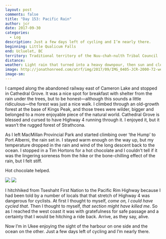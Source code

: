 ```yaml
---
layout: post
comments: false
title: "Day 153: Pacific Rain"
author: jcr
date: 2017-09-30
categories:
  - Log
description: Just a few days left of cycling and I’m nearly there.
beginning: Little Qualicum Falls
end: Ucluelet, BC
territory: Traditional territory of the Nuu-chah-nulth Tribal Council
distance: 
weather: Light rain that turned into a heavy downpour, then sun and cloud in the late afternoon
image: http://jonathonreed.com/atrf/img/2017/09/IMG_0405-JCR-2000-72-web.jpg
image-sm:
---
```


I camped along the abandoned railway east of Cameron Lake and stopped in Cathedral Grove. It was a nice spot for breakfast with shelter from the rain under the trees, but to be honest—although this sounds a little ridiculous—the forest was just a nice walk. I climbed through an old-growth forest at the base of Kings Peak, and those trees were wilder, bigger and belonged to a more enjoyable piece of the natural world. Cathedral Grove is blessed and cursed to have Highway 4 running through it. I enjoyed it, but it wasn’t the rugged forest of Strathcona.

As I left MacMillan Provincial Park and started climbing over ‘the Hump’ to Port Alberni, the rain set in. I stayed warm enough on the way up, but my temperature dropped in the rain and wind of the long descent back to the ocean. I stopped in a Tim Hortons for a hot chocolate and I couldn’t tell if it was the lingering soreness from the hike or the bone-chilling effect of the rain, but I felt stiff.

Hot chocolate helped.

<img src="http://jonathonreed.com/atrf/img/2017/09/IMG_0396-JCR-2000-72-web.jpg">

<img src="http://jonathonreed.com/atrf/img/2017/09/IMG_0412-JCR-2000-72-web.jpg">

I hitchhiked from Tseshaht First Nation to the Pacific Rim Highway because I had been told by a number of locals that that stretch of Highway 4 was dangerous for cyclists. At first I thought to myself, <i>come on, I could have cycled that</i>. Then I thought to myself, <i>that section might have killed me</i>. So as I reached the west coast it was with gratefulness for safe passage and a certainty that I would be hitching a ride back. Arrive, as they say, alive.

Now I’m in Ukee enjoying the sight of the harbour on one side and the ocean on the other. Just a few days left of cycling and I’m nearly there.